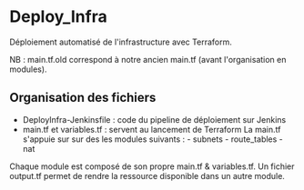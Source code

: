 # Deploy_Infra
Déploiement automatisé de l'infrastructure avec Terraform.

NB : main.tf.old correspond à notre ancien main.tf (avant l'organisation en modules).

## Organisation des fichiers
- DeployInfra-Jenkinsfile : code du pipeline de déploiement sur Jenkins
- main.tf et variables.tf : servent au lancement de Terraform
La main.tf s'appuie sur sur des les modules suivants : 
      - subnets
      - route_tables
      - nat 

Chaque module est composé de son propre main.tf & variables.tf. 
Un fichier output.tf permet de rendre la ressource disponible dans un autre module.
